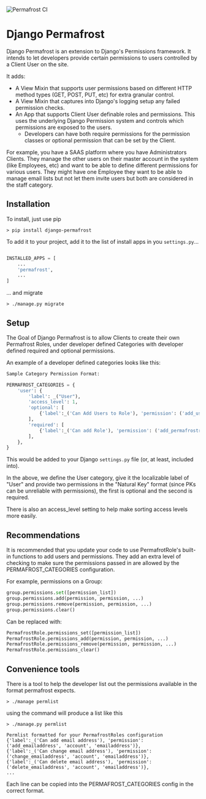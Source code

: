 ![Permafrost CI](https://github.com/renderbox/django-permafrost/workflows/Permafrost%20CI/badge.svg?branch=master)

# Django Permafrost

Django Permafrost is an extension to Django's Permissions framework.  It intends to let developers provide certain permissions to users controlled by a Client User on the site.

It adds:
- A View Mixin that supports user permissions based on different HTTP method types (GET, POST, PUT, etc) for extra granular control.
- A View Mixin that captures into Django's logging setup any failed permission checks.
- An App that supports Client User definable roles and permissions.  This uses the underlying Django Permission system and controls which permissions are exposed to the users.
  - Developers can have both require permissions for the permission classes or optional permission that can be set by the Client.

For example, you have a SAAS platform where you have Administrators Clients.  They manage the other users on their master account in the system (like Employees, etc) and want to be able to define different permissions for various users.  They might have one Employee they want to be able to manage email lists but not let them invite users but both are considered in the staff category.

## Installation

To install, just use pip

```shell
> pip install django-permafrost
```

To add it to your project, add it to the list of install apps in you `settings.py`...

```python

INSTALLED_APPS = [
    ...
    'permafrost',
    ...
]
```

... and migrate

```shell
> ./manage.py migrate
```

## Setup

The Goal of Django Permafrost is to allow Clients to create their own Permafrost Roles, under developer defined Categories with developer defined required and optional permissions.

An example of a developer defined categories looks like this:

```python
Sample Category Permission Format:

PERMAFROST_CATEGORIES = {
    'user': {
        'label': _("User"),
        'access_level': 1,
        'optional': [
            {'label':_('Can Add Users to Role'), 'permission': ('add_user_to_role', 'permafrost', 'permafrostrole')},
        ],
        'required': [
            {'label':_('Can add Role'), 'permission': ('add_permafrostrole', 'permafrost', 'permafrostrole')},
        ],
    },
}
```

This would be added to your Django `settings.py` file (or, at least, included into).  

In the above, we define the User category, give it the localizable label of "User" and provide two permissions in the "Natural Key" format (since PKs can be unreliable with permissions), the first is optional and the second is required.

There is also an access_level setting to help make sorting access levels more easily.

## Recommendations

It is recommended that you update your code to use PermafrotRole's built-in functions to add users and permissions.  They add an extra level of checking to make sure the permissions passed in are allowed by the PERMAFROST_CATEGORIES configuration.

For example, permissions on a Group:
```python
group.permissions.set([permission_list])
group.permissions.add(permission, permission, ...)
group.permissions.remove(permission, permission, ...)
group.permissions.clear()
```

Can be replaced with:
```python
PermafrostRole.permissions_set([permission_list])
PermafrostRole.permissions_add(permission, permission, ...)
PermafrostRole.permissions_remove(permission, permission, ...)
PermafrostRole.permissions_clear()
```


## Convenience tools
There is a tool to help the developer list out the permissions available in the format permafrost expects.

```shell
> ./manage permlist
```

using the command will produce a list like this

```shell
> ./manage.py permlist

Permlist formatted for your PermafrostRoles configuration
{'label':_('Can add email address'), 'permission': ('add_emailaddress', 'account', 'emailaddress')},
{'label':_('Can change email address'), 'permission': ('change_emailaddress', 'account', 'emailaddress')},
{'label':_('Can delete email address'), 'permission': ('delete_emailaddress', 'account', 'emailaddress')},
...
```

Each line can be copied into the PERMAFROST_CATEGORIES config in the correct format.
